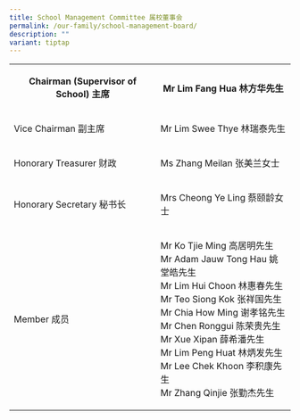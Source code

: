 ```yaml
---
title: School Management Committee 属校董事会
permalink: /our-family/school-management-board/
description: ""
variant: tiptap
---
```

<table style="minWidth: 50px">
<colgroup>
<col>
<col>
</colgroup>
<tbody>
<tr>
<th rowspan="1" colspan="1">
<p>Chairman (Supervisor of School) 主席</p>
</th>
<th rowspan="1" colspan="1">
<p>Mr Lim Fang Hua 林方华先生</p>
</th>
</tr>
<tr>
<td rowspan="1" colspan="1">
<p>Vice Chairman 副主席</p>
</td>
<td rowspan="1" colspan="1">
<p>Mr Lim Swee Thye 林瑞泰先生</p>
</td>
</tr>
<tr>
<td rowspan="1" colspan="1">
<p>Honorary Treasurer 财政</p>
</td>
<td rowspan="1" colspan="1">
<p>Ms Zhang Meilan 张美兰女士</p>
</td>
</tr>
<tr>
<td rowspan="1" colspan="1">
<p>Honorary Secretary 秘书长</p>
</td>
<td rowspan="1" colspan="1">
<p>Mrs Cheong Ye Ling 蔡颐龄女士</p>
</td>
</tr>
<tr>
<td rowspan="1" colspan="1">
<p>Member 成员</p>
</td>
<td rowspan="1" colspan="1">
<p>Mr Ko Tjie Ming 高居明先生
<br>Mr Adam Jauw Tong Hau 姚堂皓先生
<br>Mr Lim Hui Choon 林惠春先生
<br>Mr Teo Siong Kok 张祥国先生
<br>Mr Chia How Ming 谢孝铭先生
<br>Mr Chen Ronggui 陈荣贵先生
<br>Mr Xue Xipan 薛希潘先生
<br>Mr Lim Peng Huat 林炳发先生
<br>Mr Lee Chek Khoon 李积康先生
<br>Mr Zhang Qinjie 张勤杰先生</p>
</td>
</tr>
</tbody>
</table>
<p></p>